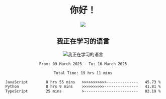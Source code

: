 <div align="center">
<h1>你好！</h1>
  
<a href="https://github.com/ikun0014">
    <img align="center" src="https://github-readme-stats-sigma-five.vercel.app/api?username=ikun0014&include_all_commits=true&show_icons=true&count_private=true&locale=cn&bg_color=0,EC6C6C,FFD479,FFFC79,73FA79,73FDFF,D783FF" />
  </a>
</div>

<div align="center">
<h2>我正在学习的语言</h2>
  
![我正在学习的语言](https://skillicons.dev/icons?i=python,nodejs,vue,html,dart)

</div>

<div align="center">
<!--START_SECTION:waka-->

```txt
From: 09 March 2025 - To: 16 March 2025

Total Time: 19 hrs 11 mins

JavaScript        8 hrs 55 mins   >>>>>>>>>>>--------------   45.73 %
Python            8 hrs 9 mins    >>>>>>>>>>---------------   41.81 %
TypeScript        25 mins         >------------------------   02.19 %
```

<!--END_SECTION:waka-->

</div>
